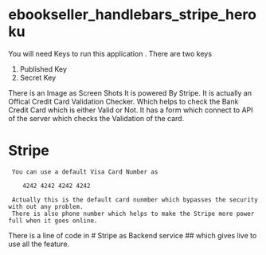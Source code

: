 # ebookseller_handlebars_stripe_heroku
You will need Keys to run this application . 
There are two keys 
  1. Published Key 
  2. Secret Key
  
  There is an Image as Screen Shots It is powered By Stripe. It is actually an Offical Credit Card Validation Checker.
  Which helps to check the Bank Credit Card which is either Valid or Not. It has a form which connect to API of the server 
  which checks the Validation of the card. 
  
  # Stripe  
     You can use a default Visa Card Number as
     
        4242 4242 4242 4242
     
     Actually this is the default card nunmber which bypasses the security with out any problem.
     There is also phone number which helps to make the Stripe more power full when it goes online.
     
  There is a line of code in # Stripe as Backend service ## which gives live to use all the feature.
 

